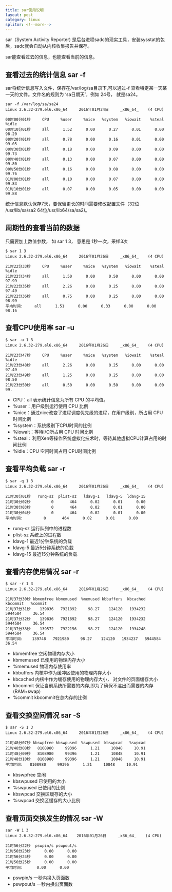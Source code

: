 ```yaml
---
title: sar使用说明
layout: post
category: linux
splitor: <!--more-->
---
```


sar（System Activity Reporter) 是后台进程sadc的现实工具，安装sysstat的包后，sadc就会自动从内核收集报告并保存。

sar能查看过去的信息，也能查看当前的信息。
<!--more-->
## 查看过去的统计信息 sar -f

sar将统计信息写入文件，保存在/var/log/sa目录下,可以通过-f 查看特定某一天某一天的文件。文件名的规则为 ‘sa日期天’，例如 24号， 就是sa24。

```
sar -f /var/log/sa/sa24
Linux 2.6.32-279.el6.x86_64     2016年01月24日     _x86_64_    (4 CPU)

00时00分01秒     CPU     %user     %nice   %system   %iowait    %steal     %idle
00时10分01秒     all      1.52      0.00      0.27      0.01      0.00     98.20
00时20分01秒     all      0.78      0.00      0.16      0.01      0.00     99.05
00时30分01秒     all      0.18      0.00      0.09      0.00      0.00     99.73
00时40分01秒     all      0.13      0.00      0.07      0.00      0.00     99.80
00时50分01秒     all      0.16      0.00      0.08      0.00      0.00     99.76
01时00分01秒     all      0.10      0.00      0.07      0.00      0.00     99.83
01时10分01秒     all      0.07      0.00      0.05      0.00      0.00     99.88

```

统计信息默认保存7天，要保留更长的时间需要修改配置文件（32位 /usr/lib/sa/sa2 64位/usr/lib64/sa/sa2)。

## 周期性的查看当前的数据

只需要加上数值参数， 如 sar 1 3， 意思是 1秒一次，采样3次

```
$ sar 1 3
Linux 2.6.32-279.el6.x86_64     2016年01月26日     _x86_64_    (4 CPU)

21时22分33秒     CPU     %user     %nice   %system   %iowait    %steal     %idle
21时22分34秒     all      1.50      0.00      0.50      0.00      0.00     97.99
21时22分35秒     all      2.26      0.00      0.25      0.00      0.00     97.49
21时22分36秒     all      0.75      0.00      0.25      0.00      0.00     98.99
平均时间:     all      1.51      0.00      0.33      0.00      0.00     98.16
```

## 查看CPU使用率 sar -u

``` 
$ sar -u 1 3
Linux 2.6.32-279.el6.x86_64     2016年01月26日     _x86_64_    (4 CPU)

21时23分47秒     CPU     %user     %nice   %system   %iowait    %steal     %idle
21时23分48秒     all      2.26      0.00      0.25      0.00      0.00     97.49
21时23分49秒     all      1.25      0.00      0.25      0.00      0.00     98.50
21时23分50秒     all      0.50      0.00      0.50      0.00      0.00     99.
```

 * CPU：all 表示统计信息为所有 CPU 的平均值。
 * %user：用户级别运行使用 CPU 比例
 * %nice：通过nice改变了进程调度优先级的进程，在用户级别，所占用 CPU 时间比例
 * %system：系统级别下CPU时间的比例
 * %iowait：等待I/O所占用 CPU 时间比例
 * %steal：利用Xen等操作系统虚拟化技术时，等待其他虚拟CPU计算占用的时间比例
 * %idle：CPU 空闲时间占用 CPU时间比例

## 查看平均负载 sar -r


```
$ sar -q 1 3
Linux 2.6.32-279.el6.x86_64     2016年01月26日     _x86_64_    (4 CPU)

21时30分01秒   runq-sz  plist-sz   ldavg-1   ldavg-5  ldavg-15
21时30分02秒         0       464      0.02      0.01      0.00
21时30分03秒         0       464      0.02      0.01      0.00
21时30分04秒         0       464      0.02      0.01      0.00
平均时间:         0       464      0.02      0.01      0.00
```

 * runq-sz 运行队列中的进程数
 * plist-sz 系统上的进程数
 * ldavg-1 最近1分钟系统的负载
 * ldavg-5 最近5分钟系统的负载
 * ldavg-15 最近15分钟系统的负载

## 查看内存使用情况 sar -r

```
$ sar -r 1 3
Linux 2.6.32-279.el6.x86_64     2016年01月26日     _x86_64_    (4 CPU)

21时37分30秒 kbmemfree kbmemused  %memused kbbuffers  kbcached  kbcommit   %commit
21时37分31秒    139836   7921892     98.27    124120   1934232   5944584     36.54
21时37分32秒    139836   7921892     98.27    124120   1934232   5944584     36.54
21时37分33秒    139572   7922156     98.27    124120   1934248   5944584     36.54
平均时间:    139748   7921980     98.27    124120   1934237   5944584     36.54
```

 * kbmemfree 空闲物理内存大小
 * kbmemused 已使用的物理内存大小
 * %memused 物理内存使用率
 * kbbuffers 内核中作为缓冲区使用的物理内存大小
 * kbcached  内核中作为缓存使用的物理内存大小， 对文件的页面缓存大小
 * kbcommit 保证当前系统所需要的内存,即为了确保不溢出而需要的内存(RAM+swap)
 * %commit kbcommit在总内存的比例

 ## 查看交换空间情况 sar -S

 ```
 $ sar -S 1 3
Linux 2.6.32-279.el6.x86_64     2016年01月26日     _x86_64_    (4 CPU)

21时48分07秒 kbswpfree kbswpused  %swpused  kbswpcad   %swpcad
21时48分08秒   8108980     99396      1.21     10848     10.91
21时48分09秒   8108980     99396      1.21     10848     10.91
21时48分10秒   8108980     99396      1.21     10848     10.91
平均时间:   8108980     99396      1.21     10848     10.91
```

 * kbswpfree 空闲
 * kbswpused 已使用的大小
 * %swpused 已使用的比例
 * kbswpcad 交换区缓存的大小
 * %swpcad 交换区缓存的大小比例

 ## 查看页面交换发生的情况 sar -W

 ```
 sar -W 1 3
Linux 2.6.32-279.el6.x86_64    2016年01月26日     _x86_64_    (4 CPU)

21时56分22秒  pswpin/s pswpout/s
21时56分23秒      0.00      0.00
21时56分24秒      0.00      0.00
21时56分25秒      0.00      0.00
平均时间:      0.00      0.00
```

 * pswpin/s 一秒内换入页面数
 * pswpout/s 一秒内换出页面数
